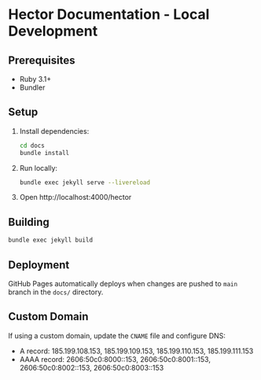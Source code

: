 # Hector Documentation - Local Development

## Prerequisites

- Ruby 3.1+
- Bundler

## Setup

1. Install dependencies:
   ```bash
   cd docs
   bundle install
   ```

2. Run locally:
   ```bash
   bundle exec jekyll serve --livereload
   ```

3. Open http://localhost:4000/hector

## Building

```bash
bundle exec jekyll build
```

## Deployment

GitHub Pages automatically deploys when changes are pushed to `main` branch in the `docs/` directory.

## Custom Domain

If using a custom domain, update the `CNAME` file and configure DNS:

- A record: 185.199.108.153, 185.199.109.153, 185.199.110.153, 185.199.111.153
- AAAA record: 2606:50c0:8000::153, 2606:50c0:8001::153, 2606:50c0:8002::153, 2606:50c0:8003::153
